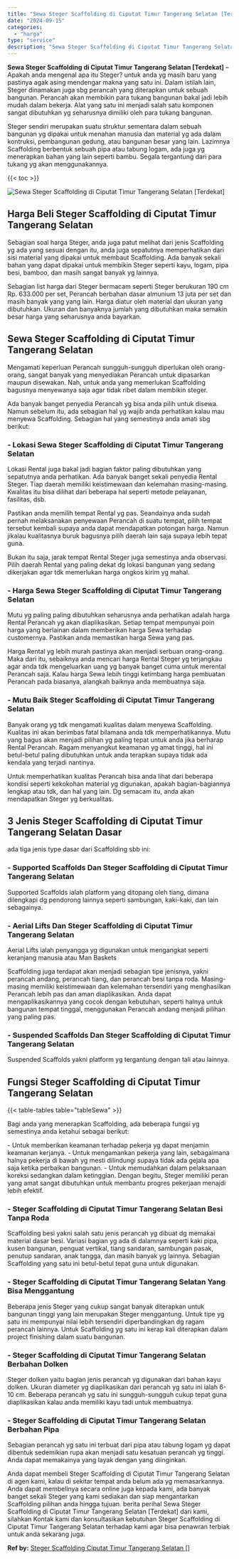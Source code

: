 ```yaml
---
title: "Sewa Steger Scaffolding di Ciputat Timur Tangerang Selatan [Terdekat]"
date: "2024-09-15"
categories: 
  - "harga"
type: "service"
description: "Sewa Steger Scaffolding di Ciputat Timur Tangerang Selatan [Terdekat]. Anda dapat membeli Steger Scaffolding di Ciputat Timur Tangerang Selatan di agen kami,..."
---
```


**Sewa Steger Scaffolding di Ciputat Timur Tangerang Selatan \[Terdekat\]** – Apakah anda mengenal apa itu Steger? untuk anda yg masih baru yang pastinya agak asing mendengar makna yang satu ini. Dalam istilah lain, Steger dinamakan juga sbg perancah yang diterapkan untuk sebuah bangunan. Perancah akan membikin para tukang bangunan bakal jadi lebih mudah dalam bekerja. Alat yang satu ini menjadi salah satu komponen sangat dibutuhkan yg seharusnya dimiliki oleh para tukang bangunan.

Steger sendiri merupakan suatu struktur sementara dalam sebuah bangunan yg dipakai untuk menahan manusia dan material yg ada dalam kontruksi, pembangunan gedung, atau bangunan besar yang lain. Lazimnya Scaffolding berbentuk sebuah pipa atau tabung logam, ada juga yg menerapkan bahan yang lain seperti bambu. Segala tergantung dari para tukang yg akan menggunakannya.

{{< toc >}}

![Sewa Steger Scaffolding di Ciputat Timur Tangerang Selatan [Terdekat]](/images/sewa-scaffolding-steger-28.png)

## Harga Beli Steger Scaffolding di Ciputat Timur Tangerang Selatan

Sebagian soal harga Steger, anda juga patut melihat dari jenis Scaffolding yg ada yang sesuai dengan itu, anda juga sepatutnya memperhatikan dari sisi material yang dipakai untuk membaut Scaffolding. Ada banyak sekali bahan yang dapat dipakai untuk membikin Steger seperti kayu, logam, pipa besi, bamboo, dan masih sangat banyak yg lainnya.

Sebagian list harga dari Steger bermacam seperti Steger berukuran 190 cm Rp. 633.000 per set, Perancah berbahan dasar almunium 13 juta per set dan masih banyak yang yang lain. Harga diatur oleh material dan ukuran yang dibutuhkan. Ukuran dan banyaknya jumlah yang dibutuhkan maka semakin besar harga yang seharusnya anda bayarkan.

## Sewa Steger Scaffolding di Ciputat Timur Tangerang Selatan

Mengamati keperluan Perancah sungguh-sungguh diperlukan oleh orang-orang, sangat banyak yang menyediakan Perancah untuk dipasarkan maupun disewakan. Nah, untuk anda yang memerlukan Scaffolding bagusnya menyewanya saja agar tidak ribet dalam membikin steger.

Ada banyak banget penyedia Perancah yg bisa anda pilih untuk disewa. Namun sebelum itu, ada sebagian hal yg wajib anda perhatikan kalau mau menyewa Scaffolding. Sebagian hal yang semestinya anda amati sbg berikut:

### \- Lokasi Sewa Steger Scaffolding di Ciputat Timur Tangerang Selatan

Lokasi Rental juga bakal jadi bagian faktor paling dibutuhkan yang sepatutnya anda perhatikan. Ada banyak banget sekali penyedia Rental Steger. Tiap daerah memiliki keistimewaan dan kelemahan masing-masing. Kwalitas itu bisa dilihat dari beberapa hal seperti metode pelayanan, fasilitas, dsb.

Pastikan anda memilih tempat Rental yg pas. Seandainya anda sudah pernah melaksanakan penyewaan Perancah di suatu tempat, pilih tempat tersebut kembali supaya anda dapat mendapatkan potongan harga. Namun jikalau kualitasnya buruk bagusnya pilih daerah lain saja supaya lebih tepat guna.

Bukan itu saja, jarak tempat Rental Steger juga semestinya anda observasi. Pilih daerah Rental yang paling dekat dg lokasi bangunan yang sedang dikerjakan agar tdk memerlukan harga ongkos kirim yg mahal.

### \- Harga Sewa Steger Scaffolding di Ciputat Timur Tangerang Selatan

Mutu yg paling paling dibutuhkan seharusnya anda perhatikan adalah harga Rental Perancah yg akan diaplikasikan. Setiap tempat mempunyai poin harga yang berlainan dalam memberikan harga Sewa terhadap customernya. Pastikan anda memastikan harga Sewa yang pas.

Harga Rental yg lebih murah pastinya akan menjadi serbuan orang-orang. Maka dari itu, sebaiknya anda mencari harga Rental Steger yg terjangkau agar anda tdk mengeluarkan uang yg banyak banget cuma untuk merental Perancah saja. Kalau harga Sewa lebih tinggi ketimbang harga pembuatan Perancah pada biasanya, alangkah baiknya anda membuatnya saja.

### \- Mutu Baik Steger Scaffolding di Ciputat Timur Tangerang Selatan

Banyak orang yg tdk mengamati kualitas dalam menyewa Scaffolding. Kualitas ini akan berimbas fatal bilamana anda tdk memperhatikannya. Mutu yang bagus akan menjadi pilihan yg paling tepat untuk anda jika berharap Rental Perancah. Ragam menyangkut keamanan yg amat tinggi, hal ini betul-betul paling dibutuhkan untuk anda terapkan supaya tidak ada kendala yang terjadi nantinya.

Untuk memperhatikan kualitas Perancah bisa anda lihat dari beberapa kondisi seperti kekokohan material yg digunakan, apakah bagian-bagiannya lengkap atau tdk, dan hal yang lain. Dg semacam itu, anda akan mendapatkan Steger yg berkualitas.

## 3 Jenis Steger Scaffolding di Ciputat Timur Tangerang Selatan Dasar

ada tiga jenis type dasar dari Scaffolding sbb ini:

### \- Supported Scaffolds Dan Steger Scaffolding di Ciputat Timur Tangerang Selatan

Supported Scaffolds ialah platform yang ditopang oleh tiang, dimana dilengkapi dg pendorong lainnya seperti sambungan, kaki-kaki, dan lain sebagainya.

### \- Aerial Lifts Dan Steger Scaffolding di Ciputat Timur Tangerang Selatan

Aerial Lifts ialah penyangga yg digunakan untuk mengangkat seperti keranjang manusia atau Man Baskets

Scaffolding juga terdapat akan menjadi sebagian tipe jenisnya, yakni perancah andang, perancah tiang, dan perancah besi tanpa roda. Masing-masing memiliki keistimewaan dan kelemahan tersendiri yang menghasilkan Perancah lebih pas dan aman diaplikasikan. Anda dapat mengaplikasikannya yang cocok dengan kebutuhan, seperti halnya untuk bangunan tempat tinggal, menggunakan Perancah andang menjadi pilihan yang paling pas.

### \- Suspended Scaffolds Dan Steger Scaffolding di Ciputat Timur Tangerang Selatan

Suspended Scaffolds yakni platform yg tergantung dengan tali atau lainnya.

## Fungsi Steger Scaffolding di Ciputat Timur Tangerang Selatan

{{< table-tables table="tableSewa" >}}

Bagi anda yang menerapkan Scaffolding, ada beberapa fungsi yg semestinya anda ketahui sebagai berikut:

\- Untuk memberikan keamanan terhadap pekerja yg dapat menjamin keamanan kerjanya. - Untuk mengamankan pekerja yang lain, sebagaimana halnya pekerja di bawah yg mesti dilindungi supaya tidak ada gejala apa saja ketika perbaikan bangunan. - Untuk memudahkan dalam pelaksanaan koreksi sedangkan dalam ketinggian. Dengan begitu, Steger memiliki peran yang amat sangat dibutuhkan untuk membantu progres pekerjaan menajdi lebih efektif.

### \- Steger Scaffolding di Ciputat Timur Tangerang Selatan Besi Tanpa Roda

Scaffolding besi yakni salah satu jenis perancah yg dibuat dg memakai material dasar besi. Variasi bagian yg ada di dalamnya seperti kaki pipa, kusen bangunan, penguat vertikal, tiang sandaran, sambungan pasak, penutup sandaran, anak tangga, dan masih banyak yg lainnya. Sebagian Scaffolding yang satu ini betul-betul tepat guna untuk digunakan.

### \- Steger Scaffolding di Ciputat Timur Tangerang Selatan Yang Bisa Menggantung

Beberapa jenis Steger yang cukup sangat banyak diterapkan untuk bangunan tinggi yang lain merupakan Steger menggantung. Untuk tipe yg satu ini mempunyai nilai lebih tersendiri diperbandingkan dg ragam perancah lainnya. Untuk Scaffolding yg satu ini kerap kali diterapkan dalam project finishing dalam suatu bangunan.

### \- Steger Scaffolding di Ciputat Timur Tangerang Selatan Berbahan Dolken

Steger dolken yaitu bagian jenis perancah yg digunakan dari bahan kayu dolken. Ukuran diameter yg diaplikasikan dari perancah yg satu ini ialah 6-10 cm. Beberapa perancah yg satu ini sungguh-sungguh cukup tepat guna diaplikasikan kalau anda memiliki kayu tadi untuk membuatnya.

### \- Steger Scaffolding di Ciputat Timur Tangerang Selatan Berbahan Pipa

Sebagian perancah yg satu ini terbuat dari pipa atau tabung logam yg dapat dibentuk sedemikian rupa akan menjadi satu kesatuan perancah yg tinggi. Anda dapat memakainya yang layak dengan yang diinginkan.

Anda dapat membeli Steger Scaffolding di Ciputat Timur Tangerang Selatan di agen kami, kalau di sekitar tempat anda belum ada yg memasarkannya. Anda dapat membelinya secara online juga kepada kami, ada banyak banget sekali Steger yang kami sediakan dan siap mengantarkan Scaffolding pilihan anda hingga tujuan. berita perihal Sewa Steger Scaffolding di Ciputat Timur Tangerang Selatan \[Terdekat\] dari kami, silahkan Kontak kami dan konsultasikan kebutuhan Steger Scaffolding di Ciputat Timur Tangerang Selatan terhadap kami agar bisa penawran terbiak untuk anda sekarang juga.

**Ref by:** [Steger Scaffolding Ciputat Timur Tangerang Selatan []](https://id.wikipedia.org/wiki/Steger)
